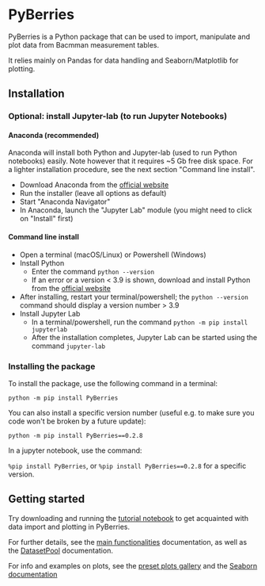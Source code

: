 # PyBerries

PyBerries is a Python package that can be used to import, manipulate and plot data from Bacmman measurement tables.

It relies mainly on Pandas for data handling and Seaborn/Matplotlib for plotting.


## Installation

### Optional: install Jupyter-lab (to run Jupyter Notebooks)

#### Anaconda (recommended)

  Anaconda will install both Python and Jupyter-lab (used to run Python notebooks) easily. Note however that it requires ~5 Gb free disk space.
  For a lighter installation procedure, see the next section "Command line install".

  - Download Anaconda from the [official website](https://www.anaconda.com/)
  - Run the installer (leave all options as default)
  - Start "Anaconda Navigator"
  - In Anaconda, launch the "Jupyter Lab" module (you might need to click on "Install" first)

#### Command line install

  - Open a terminal (macOS/Linux) or Powershell (Windows)
  - Install Python
      - Enter the command `python --version`
      - If an error or a version < 3.9 is shown, download and install Python from the [official website](https://www.python.org/downloads/)
  - After installing, restart your terminal/powershell; the `python --version` command should display a version number > 3.9
  - Install Jupyter Lab
      - In a terminal/powershell, run the command `python -m pip install jupyterlab`
      - After the installation completes, Jupyter Lab can be started using the command `jupyter-lab`

### Installing the package

To install the package, use the following command in a terminal:

`python -m pip install PyBerries`

You can also install a specific version number (useful e.g. to make sure you code won't be broken by a future update):

`python -m pip install PyBerries==0.2.8`

In a jupyter notebook, use the command:

`%pip install PyBerries`, or `%pip install PyBerries==0.2.8` for a specific version.


## Getting started

Try downloading and running the [tutorial notebook](https://gitlab.com/MEKlab/pyberries/-/raw/main/Tutorial/Tutorial.ipynb?inline=false) to get acquainted with data import and plotting in PyBerries.

For further details, see the [main functionalities](https://gitlab.com/MEKlab/pyberries/-/blob/main/doc/PyBerries_main_functionalities.md) documentation, as well as the [DatasetPool](https://gitlab.com/MEKlab/pyberries/-/blob/main/doc/DatasetPool/DatasetPool.md) documentation.

For info and examples on plots, see the [preset plots gallery](https://gitlab.com/MEKlab/pyberries/-/blob/main/doc/Plot_preset_gallery.md) and the [Seaborn documentation](https://seaborn.pydata.org/index.html)

